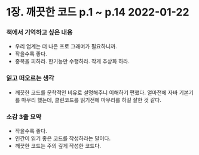 # 1장. 깨끗한 코드 p.1 ~ p.14 2022-01-22
### 책에서 기억하고 싶은 내용
- 우리 업계는 더 나은 프로 그래머가 필요하니까.
- 작을수록 좋다.
- 중복을 피하라. 한기능만 수행하라. 작게 추상화 하라.

### 읽고 떠오르는 생각
- 깨끗한 코드를 문학적인 비유로 설명해주니 이해하기 편했다. 얼마전에 자바 기본기를 마무리 했는데, 클린코드를 읽기전에 마무리를 하길 잘한 것 같다.

### 소감 3줄 요약
- 작을수록 좋다.
- 인간이 읽기 좋은 코드를 작성하라는 말이다.
- 깨끗한 코드는 주의 깊게 작성한 코드다.
